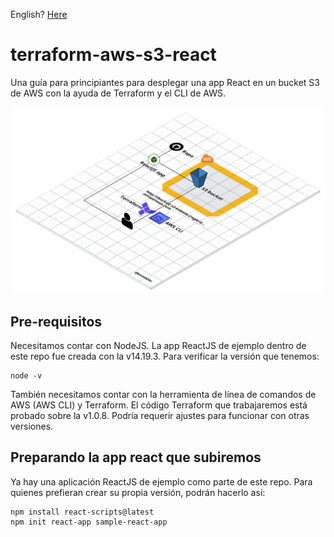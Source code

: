 English? [Here](README.md)

# terraform-aws-s3-react

Una guía para principiantes para desplegar una app React en un bucket S3 de AWS con la ayuda de Terraform y el CLI de AWS.

![Diagrama](/img/diagram.png?raw=true 'Diagrama')

## Pre-requisitos

Necesitamos contar con NodeJS. La app ReactJS de ejemplo dentro de este repo fue creada con la v14.19.3. Para verificar la versión que tenemos:

```console
node -v
```

También necesitamos contar con la herramienta de línea de comandos de AWS (AWS CLI) y Terraform. El código Terraform que trabajaremos está probado sobre la v1.0.8. Podría requerir ajustes para funcionar con otras versiones.

## Preparando la app react que subiremos

Ya hay una aplicación ReactJS de ejemplo como parte de este repo. Para quienes prefieran crear su propia versión, podrán hacerlo así:

```console
npm install react-scripts@latest
npm init react-app sample-react-app
```

